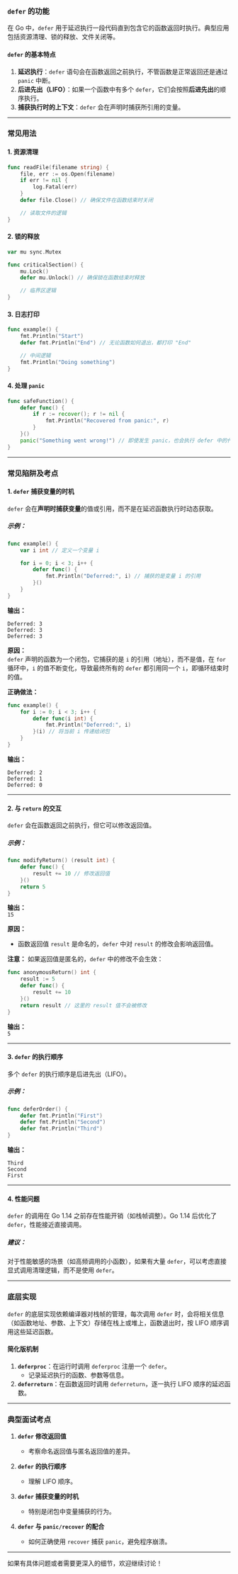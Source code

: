 ### **`defer` 的功能**

在 Go 中，`defer` 用于延迟执行一段代码直到包含它的函数返回时执行。典型应用包括资源清理、锁的释放、文件关闭等。

#### **`defer` 的基本特点**
1. **延迟执行**：`defer` 语句会在函数返回之前执行，不管函数是正常返回还是通过 `panic` 中断。
2. **后进先出（LIFO）**：如果一个函数中有多个 `defer`，它们会按照**后进先出**的顺序执行。
3. **捕获执行时的上下文**：`defer` 会在声明时捕获所引用的变量。

---

### **常见用法**
#### 1. **资源清理**
```go
func readFile(filename string) {
	file, err := os.Open(filename)
	if err != nil {
		log.Fatal(err)
	}
	defer file.Close() // 确保文件在函数结束时关闭

	// 读取文件的逻辑
}
```

#### 2. **锁的释放**
```go
var mu sync.Mutex

func criticalSection() {
	mu.Lock()
	defer mu.Unlock() // 确保锁在函数结束时释放

	// 临界区逻辑
}
```

#### 3. **日志打印**
```go
func example() {
	fmt.Println("Start")
	defer fmt.Println("End") // 无论函数如何退出，都打印 "End"

	// 中间逻辑
	fmt.Println("Doing something")
}
```

#### 4. **处理 `panic`**
```go
func safeFunction() {
	defer func() {
		if r := recover(); r != nil {
			fmt.Println("Recovered from panic:", r)
		}
	}()
	panic("Something went wrong!") // 即使发生 panic，也会执行 defer 中的代码
}
```

---

### **常见陷阱及考点**

#### 1. **`defer` 捕获变量的时机**
`defer` 会在**声明时捕获变量**的值或引用，而不是在延迟函数执行时动态获取。

##### 示例：
```go
func example() {
	var i int // 定义一个变量 i

	for i = 0; i < 3; i++ {
		defer func() {
			fmt.Println("Deferred:", i) // 捕获的是变量 i 的引用
		}()
	}
}
```
**输出：**
```
Deferred: 3
Deferred: 3
Deferred: 3
```

**原因：**  
`defer` 声明的函数为一个闭包，它捕获的是 `i` 的引用（地址），而不是值，在 `for` 循环中，`i` 的值不断变化，导致最终所有的 `defer` 都引用同一个 `i`，即循环结束时的值。

**正确做法：**
```go
func example() {
	for i := 0; i < 3; i++ {
		defer func(i int) {
			fmt.Println("Deferred:", i)
		}(i) // 将当前 i 传递给闭包
	}
}
```
**输出：**
```
Deferred: 2
Deferred: 1
Deferred: 0
```

---

#### 2. **与 `return` 的交互**
`defer` 会在函数返回之前执行，但它可以修改返回值。

##### 示例：
```go
func modifyReturn() (result int) {
	defer func() {
		result += 10 // 修改返回值
	}()
	return 5
}
```
**输出：**  
`15`

**原因：**
- 函数返回值 `result` 是命名的，`defer` 中对 `result` 的修改会影响返回值。

**注意：** 如果返回值是匿名的，`defer` 中的修改不会生效：
```go
func anonymousReturn() int {
	result := 5
	defer func() {
		result += 10
	}()
	return result // 这里的 result 值不会被修改
}
```
**输出：**  
`5`

---

#### 3. **`defer` 的执行顺序**
多个 `defer` 的执行顺序是后进先出（LIFO）。

##### 示例：
```go
func deferOrder() {
	defer fmt.Println("First")
	defer fmt.Println("Second")
	defer fmt.Println("Third")
}
```
**输出：**
```
Third
Second
First
```

---

#### 4. **性能问题**
`defer` 的调用在 Go 1.14 之前存在性能开销（如栈帧调整）。Go 1.14 后优化了 `defer`，性能接近直接调用。

##### 建议：
对于性能敏感的场景（如高频调用的小函数），如果有大量 `defer`，可以考虑直接显式调用清理逻辑，而不是使用 `defer`。

---

### **底层实现**
`defer` 的底层实现依赖编译器对栈帧的管理，每次调用 `defer` 时，会将相关信息（如函数地址、参数、上下文）存储在栈上或堆上，函数退出时，按 LIFO 顺序调用这些延迟函数。

#### **简化版机制**
1. **`deferproc`**：在运行时调用 `deferproc` 注册一个 `defer`。
   - 记录延迟执行的函数、参数等信息。
2. **`deferreturn`**：在函数返回时调用 `deferreturn`，逐一执行 LIFO 顺序的延迟函数。

---

### **典型面试考点**

1. **`defer` 修改返回值**
   - 考察命名返回值与匿名返回值的差异。

2. **`defer` 的执行顺序**
   - 理解 LIFO 顺序。

3. **`defer` 捕获变量的时机**
   - 特别是闭包中变量捕获的行为。

4. **`defer` 与 `panic/recover` 的配合**
   - 如何正确使用 `recover` 捕获 `panic`，避免程序崩溃。

---

如果有具体问题或者需要更深入的细节，欢迎继续讨论！